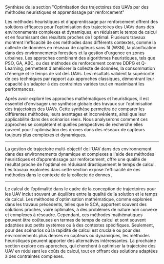 Synthèse de la section "Optimisation des trajectoires des UAVs par des méthodes heuristiques et apprentissage par renforcement"

Les méthodes heuristiques et d'apprentissage par renforcement offrent des solutions efficaces pour l'optimisation des trajectoires des UAVs dans des environnements complexes et dynamiques, en réduisant le temps de calcul et en fournissant des résultats proches de l'optimal. Plusieurs travaux montrent l'efficacité de ces méthodes dans différents contextes, comme la collecte de données en réseaux de capteurs sans fil (WSN), la planification dans des environnements forestiers et la gestion d'urgence en zones urbaines. Les approches combinant des algorithmes heuristiques, tels que PSO, GA, ABC, ou des méthodes de renforcement comme DDPG et Q-Learning, permettent d'améliorer la collecte de données, la consommation d'énergie et le temps de vol des UAVs. Les résultats valident la supériorité de ces techniques par rapport aux approches classiques, démontrant leur capacité à s'adapter à des contraintes variées tout en maximisant les performances.

Après avoir exploré les approches mathématiques et heuristiques, il est essentiel d'envisager une synthèse globale des travaux sur l'optimisation des trajectoires des UAVs. Cette synthèse permettra de comparer les différentes méthodes, leurs avantages et inconvénients, ainsi que leur applicabilité dans des scénarios réels. Nous analyserons comment ces approches se complètent et quelles perspectives de recherche elles ouvrent pour l'optimisation des drones dans des réseaux de capteurs toujours plus complexes et dynamiques.


____


La gestion de  trajectoire multi-objectif de l'UAV dans des environnement dans des environnements dynamique et complexes a l'aide des méthodes heuristiques et d’apprentissage par renforcement, offre une qualité de résultat proche de l'optimal en réduisant drastiquement le temps de calcul. Les travaux explorées dans cette section expose l'efficacité de ces méthodes dans le contexte de la collecte de donnes ,


____
Le calcul de l’optimalité dans le cadre de la conception de trajectoires pour les UAV inclut souvent un équilibre entre la qualité de la solution et le temps de calcul. Les méthodes d'optimisation mathématique, comme explorées dans les travaux précédents, telles que le SCA, apportent souvent des solutions proches, voire optimales, à des problèmes de nature non convexe et complexes à résoudre. Cependant, ces méthodes mathématiques peuvent être coûteuses en termes de temps de calcul et sont souvent adaptées aux petits systèmes ou à des contextes spécifiques. Seulement, pour des scénarios où la rapidité de calcul est cruciale ou pour des environnements plus denses en capteurs ou dynamiques, les méthodes heuristiques peuvent apporter des alternatives intéressantes. La prochaine section explore ces approches, qui cherchent à optimiser la trajectoire des UAV en réduisant les coûts de calcul, tout en offrant des solutions adaptées à des contraintes complexes.